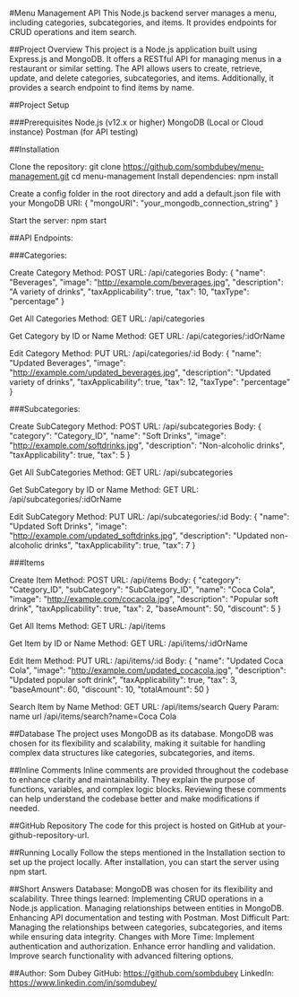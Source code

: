 #Menu Management API
This Node.js backend server manages a menu, including categories, subcategories, and items. It provides endpoints for CRUD operations and item search.

##Project Overview
This project is a Node.js application built using Express.js and MongoDB. It offers a RESTful API for managing menus in a restaurant or similar setting. The API allows users to create, retrieve, update, and delete categories, subcategories, and items. Additionally, it provides a search endpoint to find items by name.

##Project Setup

###Prerequisites
Node.js (v12.x or higher)
MongoDB (Local or Cloud instance)
Postman (for API testing)

##Installation

Clone the repository:
git clone https://github.com/sombdubey/menu-management.git
cd menu-management
Install dependencies:
npm install

Create a config folder in the root directory and add a default.json file with your MongoDB URI:
{
  "mongoURI": "your_mongodb_connection_string"
}

Start the server:
npm start

##API Endpoints:

###Categories:

Create Category
Method: POST
URL: /api/categories
Body:
{
  "name": "Beverages",
  "image": "http://example.com/beverages.jpg",
  "description": "A variety of drinks",
  "taxApplicability": true,
  "tax": 10,
  "taxType": "percentage"
}


Get All Categories
Method: GET
URL: /api/categories


Get Category by ID or Name
Method: GET
URL: /api/categories/:idOrName


Edit Category
Method: PUT
URL: /api/categories/:id
Body:
{
  "name": "Updated Beverages",
  "image": "http://example.com/updated_beverages.jpg",
  "description": "Updated variety of drinks",
  "taxApplicability": true,
  "tax": 12,
  "taxType": "percentage"
}



###Subcategories:

Create SubCategory
Method: POST
URL: /api/subcategories
Body:
{
  "category": "Category_ID",
  "name": "Soft Drinks",
  "image": "http://example.com/softdrinks.jpg",
  "description": "Non-alcoholic drinks",
  "taxApplicability": true,
  "tax": 5
}

Get All SubCategories
Method: GET
URL: /api/subcategories

Get SubCategory by ID or Name
Method: GET
URL: /api/subcategories/:idOrName

Edit SubCategory
Method: PUT
URL: /api/subcategories/:id
Body:
{
  "name": "Updated Soft Drinks",
  "image": "http://example.com/updated_softdrinks.jpg",
  "description": "Updated non-alcoholic drinks",
  "taxApplicability": true,
  "tax": 7
}



###Items

Create Item
Method: POST
URL: /api/items
Body:
{
  "category": "Category_ID",
  "subCategory": "SubCategory_ID",
  "name": "Coca Cola",
  "image": "http://example.com/cocacola.jpg",
  "description": "Popular soft drink",
  "taxApplicability": true,
  "tax": 2,
  "baseAmount": 50,
  "discount": 5
}

Get All Items
Method: GET
URL: /api/items

Get Item by ID or Name
Method: GET
URL: /api/items/:idOrName

Edit Item
Method: PUT
URL: /api/items/:id
Body:
{
  "name": "Updated Coca Cola",
  "image": "http://example.com/updated_cocacola.jpg",
  "description": "Updated popular soft drink",
  "taxApplicability": true,
  "tax": 3,
  "baseAmount": 60,
  "discount": 10,
  "totalAmount": 50
}

Search Item by Name
Method: GET
URL: /api/items/search
Query Param: name
url
/api/items/search?name=Coca Cola


##Database
The project uses MongoDB as its database. MongoDB was chosen for its flexibility and scalability, making it suitable for handling complex data structures like categories, subcategories, and items.

##Inline Comments
Inline comments are provided throughout the codebase to enhance clarity and maintainability. They explain the purpose of functions, variables, and complex logic blocks. Reviewing these comments can help understand the codebase better and make modifications if needed.


##GitHub Repository
The code for this project is hosted on GitHub at your-github-repository-url.

##Running Locally
Follow the steps mentioned in the Installation section to set up the project locally. After installation, you can start the server using npm start. 

##Short Answers
Database: MongoDB was chosen for its flexibility and scalability.
Three things learned:
Implementing CRUD operations in a Node.js application.
Managing relationships between entities in MongoDB.
Enhancing API documentation and testing with Postman.
Most Difficult Part: Managing the relationships between categories, subcategories, and items while ensuring data integrity.
Changes with More Time:
Implement authentication and authorization.
Enhance error handling and validation.
Improve search functionality with advanced filtering options.

##Author: Som Dubey
GitHub: https://github.com/sombdubey
LinkedIn: https://www.linkedin.com/in/somdubey/
